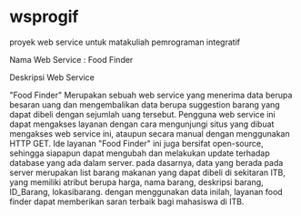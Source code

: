 # wsprogif
proyek web service untuk matakuliah pemrograman integratif



Nama Web Service : Food Finder

Deskripsi Web Service 

"Food Finder" Merupakan sebuah web service yang menerima data berupa besaran uang dan mengembalikan data berupa suggestion barang yang dapat dibeli dengan sejumlah uang tersebut. Pengguna web service ini dapat mengakses layanan dengan cara mengunjungi situs yang dibuat mengakses web service ini, ataupun secara manual dengan menggunakan HTTP GET. Ide layanan "Food Finder" ini juga bersifat open-source, sehingga siapapun dapat mengubah dan melakukan update terhadap database yang ada dalam server. pada dasarnya, data yang berada pada server merupakan list barang makanan yang dapat dibeli di sekitaran ITB, yang memiliki atribut berupa harga, nama barang, deskripsi barang, ID_Barang, lokasibarang. dengan menggunakan data inilah, layanan food finder dapat memberikan saran terbaik bagi mahasiswa di ITB.